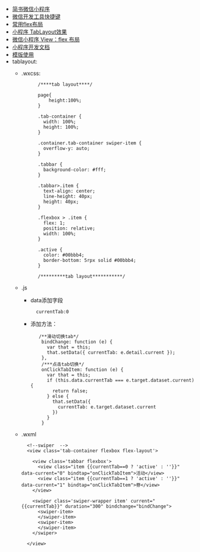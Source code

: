 * [简书微信小程序](https://www.jianshu.com/p/aaef5ceb3936)
* [微信开发工具快捷键](http://blog.csdn.net/harryword/article/details/53643042)
* [常用flex布局](https://www.cnblogs.com/sun8134/p/6395947.html)
* [小程序 TabLayout效果](http://blog.csdn.net/qq_31383345/article/details/52900835)
* [微信小程序 View：flex 布局](https://www.cnblogs.com/sun8134/p/6395947.html)
* [小程序开发文档](https://www.w3cschool.cn/weixinapp/)
* [模版使用](http://blog.csdn.net/u013778905/article/details/59646241)
* tablayout:
	* .wxcss:	
	
				/****tab layout****/
				
				page{
					height:100%;
				}					

				.tab-container {
				  width: 100%;
				  height: 100%;
				}
				
				.container.tab-container swiper-item {
				  overflow-y: auto;
				}
				
				.tabbar {
				  background-color: #fff;
				}
				
				.tabbar>.item {
				  text-align: center;
				  line-height: 40px;
				  height: 40px; 
				}
				
				.flexbox > .item {
				  flex: 1;
				  position: relative;
				  width: 100%;
				}
				
				.active {
				  color: #00bbb4;
				  border-bottom: 5rpx solid #00bbb4;
				}
				
				/*********tab layout***********/
	* .js
		* data添加字段 
 
				currentTab:0
		* 添加方法：
			
				 /**滑动切换tab*/
				  bindChange: function (e) {
				    var that = this;
				    that.setData({ currentTab: e.detail.current });
				  },
				  /***点击tab切换*/
				  onClickTabItem: function (e) {
				    var that = this;
				    if (this.data.currentTab === e.target.dataset.current) {
				      return false;
				    } else {
				      that.setData({
				        currentTab: e.target.dataset.current
				      })
				    }
				  }

	* .wxml
			
			<!--swiper  -->
			<view class='tab-container flexbox flex-layout'>
			
			  <view class='tabbar flexbox'>
			    <view class="item {{currentTab==0 ? 'active' : ''}}" data-current="0" bindtap="onClickTabItem">活动</view>
			    <view class="item {{currentTab==1 ? 'active' : ''}}" data-current="1" bindtap="onClickTabItem">劵</view>
			  </view>
			
			  <swiper class='swiper-wrapper item' current="{{currentTab}}" duration="300" bindchange="bindChange">
			    <swiper-item>
			    </swiper-item>
			    <swiper-item>
			    </swiper-item>
			  </swiper>
			
			</view>
